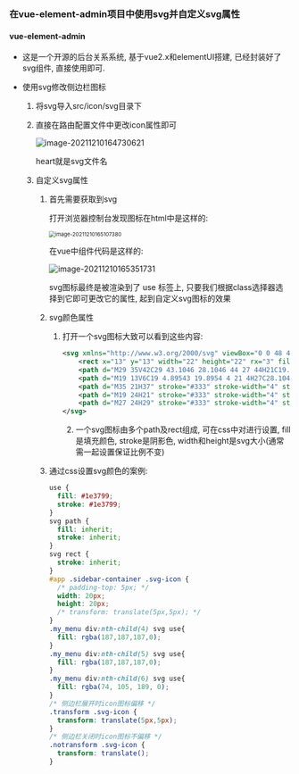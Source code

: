 ### 在vue-element-admin项目中使用svg并自定义svg属性

#### vue-element-admin

* 这是一个开源的后台关系系统, 基于vue2.x和elementUI搭建, 已经封装好了svg组件, 直接使用即可.

* 使用svg修改侧边栏图标

  1. 将svg导入src/icon/svg目录下

  2. 直接在路由配置文件中更改icon属性即可

     ![image-20211210164730621](https://cdn.jsdelivr.net/gh/wzc520pyfm/Picbed_PicGo@master/img/image-20211210164730621.png)

     heart就是svg文件名

  3. 自定义svg属性

     1. 首先需要获取到svg

        打开浏览器控制台发现图标在html中是这样的: 

        <img src="https://cdn.jsdelivr.net/gh/wzc520pyfm/Picbed_PicGo@master/img/image-20211210165107380.png" alt="image-20211210165107380" style="zoom:67%;" />

        在vue中组件代码是这样的: 

        ![image-20211210165351731](https://cdn.jsdelivr.net/gh/wzc520pyfm/Picbed_PicGo@master/img/image-20211210165351731.png)

        svg图标最终是被渲染到了 use 标签上, 只要我们根据class选择器选择到它即可更改它的属性, 起到自定义svg图标的效果

     2. svg颜色属性

        1. 打开一个svg图标大致可以看到这些内容:

           ```xml
           <svg xmlns="http://www.w3.org/2000/svg" viewBox="0 0 48 48" width="39" height="39" style="fill: rgba(255, 255, 255, 0);border-color: rgba(187,187,187,1);border-width: 0px;border-style: solid" filter="none">
               <rect x="13" y="13" width="22" height="22" rx="3" fill="none" stroke="#333" stroke-width="4"></rect>
               <path d="M29 35V42C29 43.1046 28.1046 44 27 44H21C19.8954 44 19 43.1046 19 42V35" stroke="#333" stroke-width="4" stroke-linecap="round" stroke-linejoin="round"></path>
               <path d="M19 13V6C19 4.89543 19.8954 4 21 4H27C28.1046 4 29 4.89543 29 6V13" stroke="#333" stroke-width="4" stroke-linecap="round" stroke-linejoin="round"></path>
               <path d="M35 21H37" stroke="#333" stroke-width="4" stroke-linecap="round" stroke-linejoin="round"></path>
               <path d="M19 24H21" stroke="#333" stroke-width="4" stroke-linecap="round" stroke-linejoin="round"></path>
               <path d="M27 24H29" stroke="#333" stroke-width="4" stroke-linecap="round" stroke-linejoin="round"></path>
           </svg>
           ```

           2. 一个svg图标由多个path及rect组成, 可在css中对进行设置, fill是填充颜色, stroke是阴影色, width和height是svg大小(通常需一起设置保证比例不变)

     3. 通过css设置svg颜色的案例: 

        ```css
        use {
          fill: #1e3799;
          stroke: #1e3799;
        }
        svg path {
          fill: inherit;
          stroke: inherit;
        }
        svg rect {
          stroke: inherit;
        }
        #app .sidebar-container .svg-icon {
          /* padding-top: 5px; */
          width: 20px;
          height: 20px;
          /* transform: translate(5px,5px); */
        }
        .my_menu div:nth-child(4) svg use{
          fill: rgba(187,187,187,0);
        }
        .my_menu div:nth-child(5) svg use{
          fill: rgba(187,187,187,0);
        }
        .my_menu div:nth-child(6) svg use{
          fill: rgba(74, 105, 189, 0);
        }
        /* 侧边栏展开时icon图标偏移 */
        .transform .svg-icon {
          transform: translate(5px,5px);
        }
        /* 侧边栏关闭时icon图标不偏移 */
        .notransform .svg-icon {
          transform: translate();
        }
        ```

        

